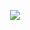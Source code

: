 <p align="center">
  <img src="https://static.boredpanda.com/blog/wp-content/uploads/2020/12/Hey-Pandas-Post-The-Most-Satisfying-GIF-You-Know-5fe5caedbac11.gif">
</p>
